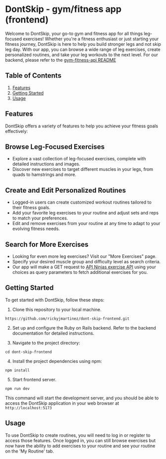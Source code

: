 # DontSkip - gym/fitness app (frontend)

Welcome to DontSkip, your go-to gym and fitness app for all things leg-focused exercises! Whether you're a fitness enthusiast or just starting your fitness journey, DontSkip is here to help you build stronger legs and not skip leg day. With our app, you can browse a wide range of leg exercises, create personalized routines, and take your leg workouts to the next level. For our backend, please refer to the [gym-fitness-api README](https://github.com/rickyjmartinez/gym-fitness-api)

## Table of Contents
1. [Features](#features)
2. [Getting Started](#getting-started)
3. [Usage](#usage)

## Features

DontSkip offers a variety of features to help you achieve your fitness goals effectively:

## Browse Leg-Focused Exercises

* Explore a vast collection of leg-focused exercises, complete with detailed instructions and images.
* Discover new exercises to target different muscles in your legs, from quads to hamstrings and more.

## Create and Edit Personalized Routines

* Logged-in users can create customized workout routines tailored to their fitness goals.
* Add your favorite leg exercises to your routine and adjust sets and reps to match your preferences.
* Edit and remove exercises from your routine at any time to adapt to your evolving fitness needs.

## Search for More Exercises
* Looking for even more leg exercises? Visit our "More Exercises" page.
* Specify your desired muscle group and difficulty level as search criteria.
* Our app will make a GET request to [API Ninjas exercise API](https://api-ninjas.com/api/exercises) using your choices as query parameters to fetch additional exercises for you.

## Getting Started

To get started with DontSkip, follow these steps:

1. Clone this repository to your local machine.
```
https://github.com/rickyjmartinez/dont-skip-frontend.git
```
2. Set up and configure the Ruby on Rails backend. Refer to the backend documentation for detailed instructions.

3. Navigate to the project directory:
```
cd dont-skip-frontend
```
4. Install the project dependencies using npm: 
```
npm install
```
5. Start frontend server. 
```
npm run dev
```
This command will start the development server, and you should be able to access the DontSkip application in your web browser at `http://localhost:5173`

## Usage

To use DontSkip to create routines, you will need to log in or register to access those features. Once logged in, you can still browse exercises but now have the ability to add exercises to your routine and see your routine on the 'My Routine' tab. 